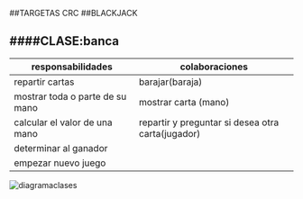 ##TARGETAS CRC
##BLACKJACK

####CLASE:banca
------------------------
responsabilidades|colaboraciones
--------------------------|---------------------
repartir cartas|barajar(baraja)
mostrar toda o parte de su mano|mostrar carta (mano)
calcular el valor de una mano|repartir y preguntar si desea otra carta(jugador)
determinar al ganador|
empezar nuevo juego|



![diagramaclases](DRAGRAMACLASESBLACK.png) 
